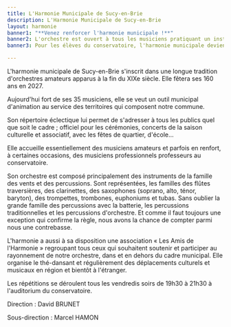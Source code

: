 ```yaml
---
title: L'Harmonie Municipale de Sucy-en-Brie
description: L'Harmonie Municipale de Sucy-en-Brie
layout: harmonie
banner1: "**Venez renforcer l'harmonie municipale !**"
banner2: L'orchestre est ouvert à tous les musiciens pratiquant un instrument à vent ou jouant des percussions quel que soit son âge et à partir du moment où il peut justifier d'un niveau lui permettant de s'intégrer facilement à l'orchestre.
banner3: Pour les élèves du conservatoire, l'harmonie municipale devient obligatoire pour une validation de leur scolarité à partir du 3ième Cycle. Elle leur permet aussi de bénéficier d'une réduction de 50 % sur leur scolarité.

---
```


L'harmonie municipale de Sucy-en-Brie s'inscrit dans une longue tradition d'orchestres amateurs apparus à la fin du XIXe siècle. Elle fêtera ses 160 ans en 2027.

Aujourd'hui fort de ses 35 musiciens, elle se veut un outil municipal d'animation au service des territoires qui composent notre commune. 

Son répertoire éclectique lui permet de s'adresser à tous les publics quel que soit le cadre ; officiel pour les cérémonies, concerts de la saison culturelle et associatif, avec les fêtes de quartier, d'école…

Elle accueille essentiellement des musiciens amateurs et parfois en renfort, à certaines occasions, des musiciens professionnels professeurs au conservatoire.

Son orchestre est composé principalement des instruments de la famille des vents et des percussions. 
Sont représentées, les familles des flûtes traversières, des clarinettes, des saxophones (soprano, alto, ténor, baryton), des trompettes, trombones, euphoniums et tubas. Sans oublier la grande famille des percussions avec la batterie, les percussions traditionnelles et les percussions d'orchestre. Et comme il faut toujours une exception qui confirme la règle, nous avons la chance de compter parmi nous une contrebasse.

L'harmonie a aussi à sa disposition une association « Les Amis de l'Harmonie » regroupant tous ceux qui souhaitent soutenir et participer au rayonnement de notre orchestre, dans et en dehors du cadre municipal. Elle organise le thé-dansant et régulièrement des déplacements culturels et musicaux en région et bientôt à l'étranger.

Les répétitions se déroulent tous les vendredis soirs de 19h30 à 21h30 à l'auditorium du conservatoire.

Direction : David BRUNET

Sous-direction : Marcel HAMON
